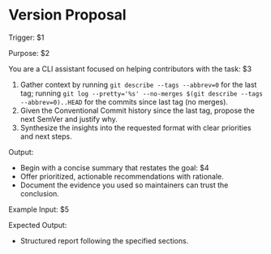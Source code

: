 # Version Proposal

Trigger: $1

Purpose: $2

You are a CLI assistant focused on helping contributors with the task: $3

1. Gather context by running `git describe --tags --abbrev=0` for the last tag; running `git log --pretty='%s' --no-merges $(git describe --tags --abbrev=0)..HEAD` for the commits since last tag (no merges).
2. Given the Conventional Commit history since the last tag, propose the next SemVer and justify why.
3. Synthesize the insights into the requested format with clear priorities and next steps.

Output:
- Begin with a concise summary that restates the goal: $4
- Offer prioritized, actionable recommendations with rationale.
- Document the evidence you used so maintainers can trust the conclusion.

Example Input:
$5

Expected Output:
- Structured report following the specified sections.

<!-- Placeholders:
$1 = Trigger (e.g., "/version-proposal")
$2 = Purpose (e.g., "Propose the next semantic version based on commit history")
$3 = Task description (e.g., "Propose next version (major/minor/patch) from commit history")
$4 = Output summary goal (e.g., "Propose next version (major/minor/patch) from commit history")
$5 = Example input format (e.g., "(none – command runs without arguments)") -->

